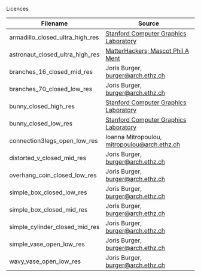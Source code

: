 
Licences

| Filename                          | Source                                                                                 |
|-----------------------------------|----------------------------------------------------------------------------------------|
| armadillo_closed_ultra_high_res   | [Stanford Computer Graphics Laboratory](http://graphics.stanford.edu/data/3Dscanrep/)  |      
| astronaut_closed_ultra_high_res   | [MatterHackers; Mascot Phil A Ment](http://www.thingiverse.com/thing:2557603)          |
| branches_16_closed_mid_res        | Joris Burger, burger@arch.ethz.ch                                                      |
| branches_70_closed_low_res        | Joris Burger, burger@arch.ethz.ch                                                      |
| bunny_closed_high_res             | [Stanford Computer Graphics Laboratory](http://graphics.stanford.edu/data/3Dscanrep/)  |
| bunny_closed_low_res              | [Stanford Computer Graphics Laboratory](http://graphics.stanford.edu/data/3Dscanrep/)  |
| connection3legs_open_low_res      | Ioanna Mitropoulou, mitropoulou@arch.ethz.ch                                           |
| distorted_v_closed_mid_res        | Joris Burger, burger@arch.ethz.ch                                                      |
| overhang_coin_closed_low_res      | Joris Burger, burger@arch.ethz.ch                                                      |
| simple_box_closed_low_res         | Joris Burger, burger@arch.ethz.ch                                                      |
| simple_box_closed_mid_res         | Joris Burger, burger@arch.ethz.ch                                                      |
| simple_cylinder_closed_mid_res    | Joris Burger, burger@arch.ethz.ch                                                      |
| simple_vase_open_low_res          | Joris Burger, burger@arch.ethz.ch                                                      |
| wavy_vase_open_low_res            | Joris Burger, burger@arch.ethz.ch                                                      |
